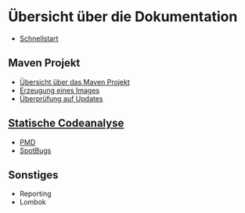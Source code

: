 # Übersicht über die Dokumentation

- [Schnellstart](QuickStart.md)

## Maven Projekt
- [Übersicht über das Maven Projekt](MavenProject.md)
- [Erzeugung eines Images](ImageCreation.md)
- [Überprüfung auf Updates](CheckUpdates.md)

## [Statische Codeanalyse](StaticCodeAnalysis.md)
- [PMD](PMD.md)
- [SpotBugs](SpotBugs.md)

## Sonstiges
- Reporting
- Lombok